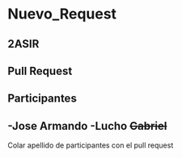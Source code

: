 # Nuevo_Request
2ASIR
---
Pull Request
---
Participantes
---
-Jose Armando
-Lucho
~~Gabriel~~
---
Colar apellido de participantes con el pull request
